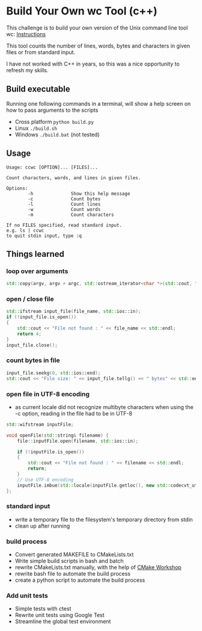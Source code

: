 # Build Your Own wc Tool (c++)
This challenge is to build your own version of the Unix command line tool wc: 
[Instructions](https://codingchallenges.fyi/challenges/challenge-wc)

This tool counts the number of lines, words, bytes and characters in given files or from standard input.

I have not worked with C++ in years, so this was a nice opportunity to refresh my skills.

## Build executable

Running one following commands in a terminal, will show a help screen on how to pass arguments to the scripts

- Cross platform
``` python build.py ```
- Linux
``` ./build.sh ```
- Windows
``` ./build.bat ``` (not tested)

## Usage

```
Usage: ccwc [OPTION]... [FILES]...

Count characters, words, and lines in given files.

Options:
        -h              Show this help message
        -c              Count bytes
        -l              Count lines
        -w              Count words
        -m              Count characters

If no FILES specified, read standard input.
e.g. ls | ccwc
to quit stdin input, type :q
```

## Things learned

### loop over arguments
```cpp
std::copy(argv, argv + argc, std::ostream_iterator<char *>(std::cout, "\n"));
```
### open / close file
```cpp
std::ifstream input_file(file_name, std::ios::in);
if (!input_file.is_open())
{
    std::cout << "File not found : " << file_name << std::endl;
    return 4;
}
input_file.close();
```

### count bytes in file
```cpp
input_file.seekg(0, std::ios::end);
std::cout << "File size: " << input_file.tellg() << " bytes" << std::endl;
```

### open file in UTF-8 encoding
- as current locale did not recognize multibyte characters when using the -c option, reading in the file had to be in UTF-8 

```cpp
std::wifstream inputFile;

void openFile(std::string& filename) {
    file::inputFile.open(filename, std::ios::in);

    if (!inputFile.is_open())
    {
        std::cout << "File not found : " << filename << std::endl;
        return;
    }
    // Use UTF-8 encoding
    inputFile.imbue(std::locale(inputFile.getloc(), new std::codecvt_utf8<wchar_t>));
};

```

### standard input
- write a temporary file to the filesystem's temporary directory from stdin
- clean up after running


### build process
- Convert generated MAKEFILE to CMakeLists.txt
- Write simple build scripts in bash and batch
- rewrite CMakeLists.txt manually, with the help of [CMake Workshop](https://enccs.github.io/cmake-workshop/)
- rewrite bash file to automate the build process
- create a python script to automate the build process

### Add unit tests
- Simple tests with ctest
- Rewrite unit tests using Google Test
- Streamline the global test environment

